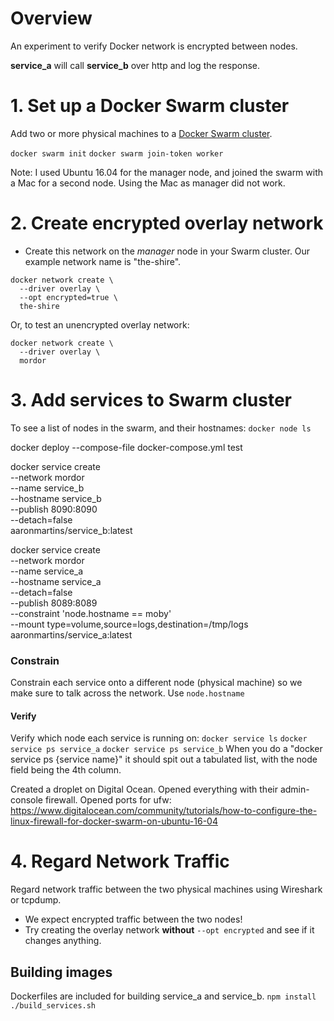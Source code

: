 # Overview
An experiment to verify Docker network is encrypted between nodes.

**service_a** will call **service_b** over http and log the response.


# 1. Set up a Docker Swarm cluster
Add two or more physical machines to a [Docker Swarm cluster](https://docs.docker.com/engine/swarm/).

`docker swarm init`
`docker swarm join-token worker`

Note: I used Ubuntu 16.04 for the manager node, and joined the swarm with a Mac for a second node. Using the Mac as manager did not work.


# 2. Create encrypted overlay network
* Create this network on the *manager* node in your Swarm cluster. Our example network name is "the-shire".
```
docker network create \
  --driver overlay \
  --opt encrypted=true \
  the-shire
```

Or, to test an unencrypted overlay network:
```
docker network create \
  --driver overlay \
  mordor
```

# 3. Add services to Swarm cluster
To see a list of nodes in the swarm, and their hostnames:
`docker node ls`

docker deploy --compose-file docker-compose.yml test

docker service create \
  --network mordor \
  --name service_b \
  --hostname service_b \
  --publish 8090:8090 \
  --detach=false \
  aaronmartins/service_b:latest

docker service create \
  --network mordor \
  --name service_a \
  --hostname service_a \
  --detach=false \
  --publish 8089:8089 \
  --constraint 'node.hostname == moby' \
  --mount type=volume,source=logs,destination=/tmp/logs \
  aaronmartins/service_a:latest

### Constrain
Constrain each service onto a different node (physical machine) so we make sure to talk across the network.
Use `node.hostname`

#### Verify
Verify which node each service is running on:
`docker service ls`
`docker service ps service_a`
`docker service ps service_b`
When you do a "docker service ps {service name}" it should spit out a tabulated list, with the node field being the 4th column.


Created a droplet on Digital Ocean. Opened everything with their admin-console firewall.
Opened ports for ufw:
https://www.digitalocean.com/community/tutorials/how-to-configure-the-linux-firewall-for-docker-swarm-on-ubuntu-16-04


# 4. Regard Network Traffic
Regard network traffic between the two physical machines using Wireshark or tcpdump.
* We expect encrypted traffic between the two nodes!
* Try creating the overlay network **without** `--opt encrypted` and see if it changes anything.


## Building images
Dockerfiles are included for building service_a and service_b.
`npm install`
`./build_services.sh`
